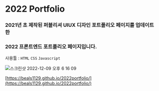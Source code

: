 # 2022 Portfolio

### 2021년 초 제작된 퍼블리셔 UIUX 디자인 포트폴리오 페이지를 업데이트 한 
### 2022 프론트엔드 포트폴리오 페이지입니다.

사용툴 : `HTML` `CSS` `Javascript`

![스크린샷 2022-12-09 오후 6 16 09](https://user-images.githubusercontent.com/57256728/206667328-9e050494-47b2-4d0f-ab85-5e3fda8a9f59.png)

[https://beals1129.github.io/2022portfolio/](https://beals1129.github.io/2022portfolio/)
